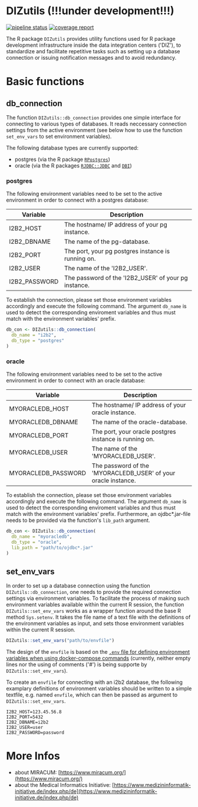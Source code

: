 # DIZutils (!!!under development!!!)

<!-- badges: start -->
[![pipeline status](https://gitlab.miracum.org/miracum/dqa/dizutils/badges/master/pipeline.svg)](https://gitlab.miracum.org/miracum/dqa/dizutils/commits/master)
[![coverage report](https://gitlab.miracum.org/miracum/dqa/dizutils/badges/master/coverage.svg)](https://gitlab.miracum.org/miracum/dqa/dizutils/commits/master)
<!-- badges: end -->

The R package `DIZutils` provides utility functions used for R package development infrastructure inside the data integration centers ('DIZ'), to standardize and facilitate repetitive tasks such as setting up a database connection or issuing notification messages and to avoid redundancy.

# Basic functions 

## db_connection

The function `DIZutils::db_connection` provides one simple interface for connecting to various types of databases. It reads neccessary connection settings from the active environment (see below how to use the function `set_env_vars` to set environment variables). 

The following database types are currently supported: 
* postgres (via the R package [`RPostgres`](https://cran.r-project.org/web/packages/RPostgres/index.html)) 
* oracle (via the R packages [`RJDBC::JDBC`](https://cran.r-project.org/web/packages/RJDBC/) and [`DBI`](https://cran.r-project.org/web/packages/DBI/))

### postgres

The following environment variables need to be set to the active environment in order to connect with a postgres database: 

| Variable          | Description                                                               |
| ----------------- | ------------------------------------------------------------------------- |
| I2B2_HOST         | The hostname/ IP address of your pg instance.                             |
| I2B2_DBNAME       | The name of the pg-database.                                              |
| I2B2_PORT         | The port, your pg postgres instance is running on.                        |
| I2B2_USER         | The name of the 'I2B2_USER'.                                              |
| I2B2_PASSWORD     | The password of the 'I2B2_USER' of your pg instance.                      |

To establish the connection, please set those environment variables accordingly and execute the following command. The argument `db_name` is used to detect the corresponding enviroment variables and thus must match with the environment variables' prefix. 

```r
db_con <- DIZutils::db_connection(
  db_name = "i2b2",
  db_type = "postgres"
)
```

### oracle

The following environment variables need to be set to the active environment in order to connect with an oracle database:

| Variable          | Description                                                               |
| ----------------- | ------------------------------------------------------------------------- |
| MYORACLEDB_HOST         | The hostname/ IP address of your oracle instance.                   |
| MYORACLEDB_DBNAME       | The name of the oracle-database.                                    |
| MYORACLEDB_PORT         | The port, your oracle postgres instance is running on.              |
| MYORACLEDB_USER         | The name of the 'MYORACLEDB_USER'.                                  |
| MYORACLEDB_PASSWORD     | The password of the 'MYORACLEDB_USER' of your oracle instance.      |

To establish the connection, please set those environment variables accordingly and execute the following command. The argument `db_name` is used to detect the corresponding enviroment variables and thus must match with the environment variables' prefix. Furthermore, an ojdbc*.jar-file needs to be provided via the function's `lib_path` argument.

```r
db_con <- DIZutils::db_connection(
  db_name = "myoracledb",
  db_type = "oracle",
  lib_path = "path/to/ojdbc*.jar"
)
```

## set_env_vars

In order to set up a database connection using the function `DIZutils::db_connection`, one needs to provide the required connection settings via environment variables. To facilitate the process of making such environment variables available within the current R session, the function `DIZutils::set_env_vars` works as a wrapper function around the base R method `Sys.setenv`. It takes the file name of a text file with the definitions of the environment variables as input, and sets those environment variables within the current R session.

```r
DIZutils::set_env_vars("path/to/envfile")
```

The design of the `envfile` is based on the [`.env` file for defining environment variables when using docker-compose commands](https://docs.docker.com/compose/env-file/) (currently, neither empty lines nor the using of comments ('#') is being supporte by `DIZutils::set_env_vars`). 

To create an `envfile` for connecting with an i2b2 database, the following examplary definitions of environment variables should be written to a simple textfile, e.g. named `envfile`, which can then be passed as argument to `DIZutils::set_env_vars`.

```
I2B2_HOST=123.45.56.8
I2B2_PORT=5432
I2B2_DBNAME=i2b2
I2B2_USER=user
I2B2_PASSWORD=password
```


# More Infos

- about MIRACUM: [https://www.miracum.org/](https://www.miracum.org/)
- about the Medical Informatics Initiative: [https://www.medizininformatik-initiative.de/index.php/de](https://www.medizininformatik-initiative.de/index.php/de)
